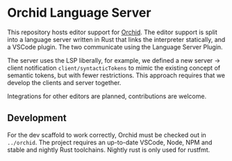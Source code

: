 # Orchid Language Server

This repository hosts editor support for [Orchid](https://github.com/lbfalvy/orchid). The editor support is split into a language server written in Rust that links the interpreter statically, and a VSCode plugin. The two communicate using the Language Server Plugin.

The server uses the LSP liberally, for example, we defined a new server -> client notification `client/syntacticTokens` to mimic the existing concept of semantic tokens, but with fewer restrictions. This approach requires that we develop the clients and server together.

Integrations for other editors are planned, contributions are welcome.

## Development

For the dev scaffold to work correctly, Orchid must be checked out in `../orchid`. The project requires an up-to-date VSCode, Node, NPM and stable and nightly Rust toolchains. Nightly rust is only used for rustfmt.